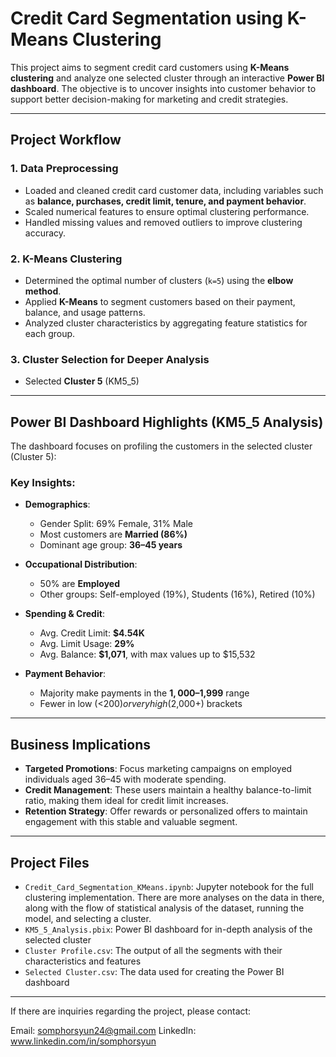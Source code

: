 # Credit Card Segmentation using K-Means Clustering

This project aims to segment credit card customers using **K-Means clustering** and analyze one selected cluster through an interactive **Power BI dashboard**. The objective is to uncover insights into customer behavior to support better decision-making for marketing and credit strategies.

---

## Project Workflow

### 1. **Data Preprocessing**
- Loaded and cleaned credit card customer data, including variables such as **balance, purchases, credit limit, tenure, and payment behavior**.
- Scaled numerical features to ensure optimal clustering performance.
- Handled missing values and removed outliers to improve clustering accuracy.

### 2. **K-Means Clustering**
- Determined the optimal number of clusters (`k=5`) using the **elbow method**.
- Applied **K-Means** to segment customers based on their payment, balance, and usage patterns.
- Analyzed cluster characteristics by aggregating feature statistics for each group.

### 3. **Cluster Selection for Deeper Analysis**
- Selected **Cluster 5** (KM5_5)
 
---

## Power BI Dashboard Highlights (KM5_5 Analysis)

The dashboard focuses on profiling the customers in the selected cluster (Cluster 5):
### Key Insights:
- **Demographics**:
  - Gender Split: 69% Female, 31% Male
  - Most customers are **Married (86%)**
  - Dominant age group: **36–45 years**

- **Occupational Distribution**:
  - 50% are **Employed**
  - Other groups: Self-employed (19%), Students (16%), Retired (10%)

- **Spending & Credit**:
  - Avg. Credit Limit: **$4.54K**
  - Avg. Limit Usage: **29%**
  - Avg. Balance: **$1,071**, with max values up to $15,532

- **Payment Behavior**:
  - Majority make payments in the **$1,000–$1,999** range
  - Fewer in low (<$200) or very high ($2,000+) brackets

---

## Business Implications
- **Targeted Promotions**: Focus marketing campaigns on employed individuals aged 36–45 with moderate spending.
- **Credit Management**: These users maintain a healthy balance-to-limit ratio, making them ideal for credit limit increases.
- **Retention Strategy**: Offer rewards or personalized offers to maintain engagement with this stable and valuable segment.

---

## Project Files
- `Credit_Card_Segmentation_KMeans.ipynb`: Jupyter notebook for the full clustering implementation. There are more analyses on the data in there, along with the flow of statistical analysis of the dataset, running the model, and selecting a cluster.
- `KM5_5_Analysis.pbix`: Power BI dashboard for in-depth analysis of the selected cluster
- `Cluster Profile.csv`: The output of all the segments with their characteristics and features
- `Selected Cluster.csv`: The data used for creating the Power BI dashboard

---
If there are inquiries regarding the project, please contact:

Email: somphorsyun24@gmail.com
LinkedIn: www.linkedin.com/in/somphorsyun
